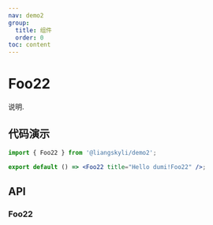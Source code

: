 ```yaml
---
nav: demo2
group:
  title: 组件
  order: 0
toc: content
---
```


# Foo22

说明.

## 代码演示

```jsx
import { Foo22 } from '@liangskyli/demo2';

export default () => <Foo22 title="Hello dumi!Foo22" />;
```

## API

### Foo22

<API id="Foo22"></API>
